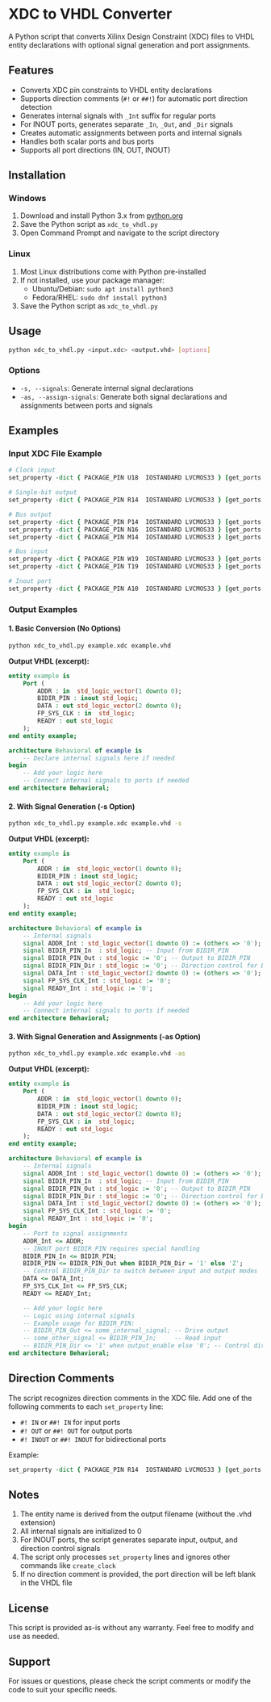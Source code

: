 # XDC to VHDL Converter

A Python script that converts Xilinx Design Constraint (XDC) files to VHDL entity declarations with optional signal generation and port assignments.

## Features

- Converts XDC pin constraints to VHDL entity declarations
- Supports direction comments (`#!` or `##!`) for automatic port direction detection
- Generates internal signals with `_Int` suffix for regular ports
- For INOUT ports, generates separate `_In`, `_Out`, and `_Dir` signals
- Creates automatic assignments between ports and internal signals
- Handles both scalar ports and bus ports
- Supports all port directions (IN, OUT, INOUT)

## Installation

### Windows
1. Download and install Python 3.x from [python.org](https://python.org)
2. Save the Python script as `xdc_to_vhdl.py`
3. Open Command Prompt and navigate to the script directory

### Linux
1. Most Linux distributions come with Python pre-installed
2. If not installed, use your package manager:
   - Ubuntu/Debian: `sudo apt install python3`
   - Fedora/RHEL: `sudo dnf install python3`
3. Save the Python script as `xdc_to_vhdl.py`

## Usage

```bash
python xdc_to_vhdl.py <input.xdc> <output.vhd> [options]
```

### Options

- `-s, --signals`: Generate internal signal declarations
- `-as, --assign-signals`: Generate both signal declarations and assignments between ports and signals

## Examples

### Input XDC File Example

```tcl
# Clock input
set_property -dict { PACKAGE_PIN U18  IOSTANDARD LVCMOS33 } [get_ports FP_SYS_CLK]; #! IN

# Single-bit output
set_property -dict { PACKAGE_PIN R14  IOSTANDARD LVCMOS33 } [get_ports READY]; ##! OUT

# Bus output
set_property -dict { PACKAGE_PIN P14  IOSTANDARD LVCMOS33 } [get_ports {DATA[0]}]; ##! OUT
set_property -dict { PACKAGE_PIN N16  IOSTANDARD LVCMOS33 } [get_ports {DATA[1]}]; #! OUT
set_property -dict { PACKAGE_PIN M14  IOSTANDARD LVCMOS33 } [get_ports {DATA[2]}]; ##! OUT

# Bus input
set_property -dict { PACKAGE_PIN W19  IOSTANDARD LVCMOS33 } [get_ports {ADDR[0]}]; #! IN
set_property -dict { PACKAGE_PIN T19  IOSTANDARD LVCMOS33 } [get_ports {ADDR[1]}]; ##! IN

# Inout port
set_property -dict { PACKAGE_PIN A10  IOSTANDARD LVCMOS33 } [get_ports BIDIR_PIN]; ##! INOUT
```

### Output Examples

#### 1. Basic Conversion (No Options)
```bash
python xdc_to_vhdl.py example.xdc example.vhd
```

**Output VHDL (excerpt):**
```vhdl
entity example is
    Port (
        ADDR : in  std_logic_vector(1 downto 0);
        BIDIR_PIN : inout std_logic;
        DATA : out std_logic_vector(2 downto 0);
        FP_SYS_CLK : in  std_logic;
        READY : out std_logic
    );
end entity example;

architecture Behavioral of example is
    -- Declare internal signals here if needed
begin
    -- Add your logic here
    -- Connect internal signals to ports if needed
end architecture Behavioral;
```

#### 2. With Signal Generation (-s Option)
```bash
python xdc_to_vhdl.py example.xdc example.vhd -s
```

**Output VHDL (excerpt):**
```vhdl
entity example is
    Port (
        ADDR : in  std_logic_vector(1 downto 0);
        BIDIR_PIN : inout std_logic;
        DATA : out std_logic_vector(2 downto 0);
        FP_SYS_CLK : in  std_logic;
        READY : out std_logic
    );
end entity example;

architecture Behavioral of example is
    -- Internal signals
    signal ADDR_Int : std_logic_vector(1 downto 0) := (others => '0');
    signal BIDIR_PIN_In  : std_logic; -- Input from BIDIR_PIN
    signal BIDIR_PIN_Out : std_logic := '0'; -- Output to BIDIR_PIN
    signal BIDIR_PIN_Dir : std_logic := '0'; -- Direction control for BIDIR_PIN (1=output, 0=input)
    signal DATA_Int : std_logic_vector(2 downto 0) := (others => '0');
    signal FP_SYS_CLK_Int : std_logic := '0';
    signal READY_Int : std_logic := '0';
begin
    -- Add your logic here
    -- Connect internal signals to ports if needed
end architecture Behavioral;
```

#### 3. With Signal Generation and Assignments (-as Option)
```bash
python xdc_to_vhdl.py example.xdc example.vhd -as
```

**Output VHDL (excerpt):**
```vhdl
entity example is
    Port (
        ADDR : in  std_logic_vector(1 downto 0);
        BIDIR_PIN : inout std_logic;
        DATA : out std_logic_vector(2 downto 0);
        FP_SYS_CLK : in  std_logic;
        READY : out std_logic
    );
end entity example;

architecture Behavioral of example is
    -- Internal signals
    signal ADDR_Int : std_logic_vector(1 downto 0) := (others => '0');
    signal BIDIR_PIN_In  : std_logic; -- Input from BIDIR_PIN
    signal BIDIR_PIN_Out : std_logic := '0'; -- Output to BIDIR_PIN
    signal BIDIR_PIN_Dir : std_logic := '0'; -- Direction control for BIDIR_PIN (1=output, 0=input)
    signal DATA_Int : std_logic_vector(2 downto 0) := (others => '0');
    signal FP_SYS_CLK_Int : std_logic := '0';
    signal READY_Int : std_logic := '0';
begin
    -- Port to signal assignments
    ADDR_Int <= ADDR;
    -- INOUT port BIDIR_PIN requires special handling
    BIDIR_PIN_In <= BIDIR_PIN;
    BIDIR_PIN <= BIDIR_PIN_Out when BIDIR_PIN_Dir = '1' else 'Z';
    -- Control BIDIR_PIN_Dir to switch between input and output modes
    DATA <= DATA_Int;
    FP_SYS_CLK_Int <= FP_SYS_CLK;
    READY <= READY_Int;

    -- Add your logic here
    -- Logic using internal signals
    -- Example usage for BIDIR_PIN:
    -- BIDIR_PIN_Out <= some_internal_signal; -- Drive output
    -- some_other_signal <= BIDIR_PIN_In;     -- Read input
    -- BIDIR_PIN_Dir <= '1' when output_enable else '0'; -- Control direction
end architecture Behavioral;
```

## Direction Comments

The script recognizes direction comments in the XDC file. Add one of the following comments to each `set_property` line:

- `#! IN` or `##! IN` for input ports
- `#! OUT` or `##! OUT` for output ports  
- `#! INOUT` or `##! INOUT` for bidirectional ports

Example:
```tcl
set_property -dict { PACKAGE_PIN R14  IOSTANDARD LVCMOS33 } [get_ports READY]; ##! OUT
```

## Notes

1. The entity name is derived from the output filename (without the .vhd extension)
2. All internal signals are initialized to 0
3. For INOUT ports, the script generates separate input, output, and direction control signals
4. The script only processes `set_property` lines and ignores other commands like `create_clock`
5. If no direction comment is provided, the port direction will be left blank in the VHDL file

## License

This script is provided as-is without any warranty. Feel free to modify and use as needed.

## Support

For issues or questions, please check the script comments or modify the code to suit your specific needs.
